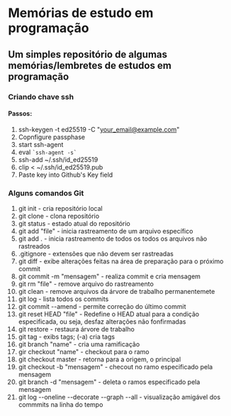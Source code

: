 # Memórias de estudo em programação

## Um simples repositório de algumas memórias/lembretes de estudos em programação

### Criando chave ssh

#### Passos:

1. ssh-keygen -t ed25519 -C "your_email@example.com"
2. Copnfigure passphase
3. start ssh-agent
4. eval `` `ssh-agent -s` ``
5. ssh-add ~/.ssh/id_ed25519
6. clip < ~/.ssh/id_ed25519.pub
7. Paste key into Github's Key field

### Alguns comandos Git

1. git init - cria repositório local
2. git clone - clona repositório
3. git status - estado atual do repositório
4. git add "file" - inicia rastreamento de um arquivo específico
5. git add . - inicia rastreamento de todos os todos os arquivos não rastreados
6. .gitignore - extensões que não devem ser rastreadas
7. git diff - exibe alterações feitas na área de preparação para o próximo commit
8. git commit -m "mensagem" - realiza commit e cria mensagem
9. git rm "file" - remove arquivo do rastreamento
10. git clean - remove arquivos da árvore de trabalho permanentemete
11. git log -  lista todos os commits
12. git commit --amend - permite correção do último commit
13. git reset HEAD "file" - Redefine o HEAD atual para a condição especificada, ou seja, desfaz alterações não fonfirmadas
14. git restore - restaura árvore de trabalho
15. git tag -  exibs tags; (-a) cria tags
16. git branch "name" - cria uma ramificação
17. gir checkout "name" - checkout para o ramo
18. git checkout master - retorna para a origem, o principal
19. git checkout -b "mensagem" - checout no ramo especificado pela mensagem
20. git branch -d "mensagem" - deleta o ramos especificado pela mensagem
21. git log --oneline --decorate --graph --all - visualização amigável dos commmits na linha do tempo
